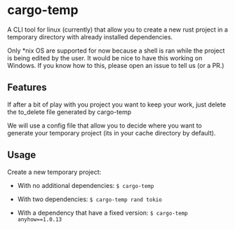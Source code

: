 # cargo-temp

A CLI tool for linux (currently) that allow you to create a new rust project in a temporary directory with already installed dependencies.

Only *nix OS are supported for now because a shell is ran while the project is being edited by the user.
It would be nice to have this working on Windows.
If you know how to this, please open an issue to tell us (or a PR.)

## Features

If after a bit of play with you project you want to keep your work, just delete the to_delete file generated by cargo-temp

We will use a config file that allow you to decide where you want to generate your temporary project (its in your cache directory by default).

## Usage

Create a new temporary project:

* With no additional dependencies:
    `$ cargo-temp`

* With two dependencies:
    `$ cargo-temp rand tokio`

* With a dependency that have a fixed version:
    `$ cargo-temp anyhow==1.0.13`
